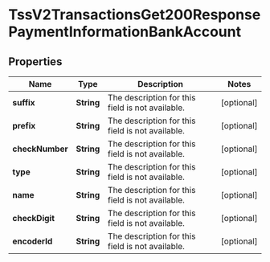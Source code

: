 
# TssV2TransactionsGet200ResponsePaymentInformationBankAccount

## Properties
Name | Type | Description | Notes
------------ | ------------- | ------------- | -------------
**suffix** | **String** | The description for this field is not available. |  [optional]
**prefix** | **String** | The description for this field is not available. |  [optional]
**checkNumber** | **String** | The description for this field is not available. |  [optional]
**type** | **String** | The description for this field is not available. |  [optional]
**name** | **String** | The description for this field is not available. |  [optional]
**checkDigit** | **String** | The description for this field is not available. |  [optional]
**encoderId** | **String** | The description for this field is not available. |  [optional]



